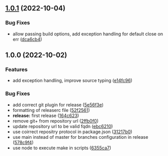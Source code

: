 ## [1.0.1](https://github.com/gooftroop/pino-sentry-transport/compare/v1.0.0...v1.0.1) (2022-10-04)


### Bug Fixes

* allow passing build options, add exception handling for default close on err ([dca6cb4](https://github.com/gooftroop/pino-sentry-transport/commit/dca6cb40bafc485ac52da0cabc5a171875757638))

## 1.0.0 (2022-10-02)


### Features

* add exception handling, improve source typing ([e14fc96](https://github.com/gooftroop/pino-sentry-transport/commit/e14fc9617de03996d76e9707352a70d516b778a0))


### Bug Fixes

* add correct git plugin for release ([5e56f3e](https://github.com/gooftroop/pino-sentry-transport/commit/5e56f3e8c315db3d085a501062148ff52403c9fc))
* formatting of releaserc file ([52f2561](https://github.com/gooftroop/pino-sentry-transport/commit/52f2561d88762c3b1366cddd9f50a4f1d71fbc7c))
* **release:**  first release ([164c623](https://github.com/gooftroop/pino-sentry-transport/commit/164c623c7abee83a646554861ea8f3f76256fd6a))
* remove git+ from repository url ([2ffb0f0](https://github.com/gooftroop/pino-sentry-transport/commit/2ffb0f03d7b7ed282b5871bcee48e3e368ddb002))
* update repository url to be valid fqdn ([ebc6210](https://github.com/gooftroop/pino-sentry-transport/commit/ebc62100f6ba883753ba97341e34bef98b98d1c3))
* use coirrect repositry protocol in package.json ([31217b0](https://github.com/gooftroop/pino-sentry-transport/commit/31217b02c0a67f4eae44852e467430854f6f6fef))
* use main instead of master for branches configuration in release ([578c9f4](https://github.com/gooftroop/pino-sentry-transport/commit/578c9f40a5ba52ba89878f5e5699d2e68b562ad9))
* use node to execute make in scripts ([6355ca7](https://github.com/gooftroop/pino-sentry-transport/commit/6355ca7418931f74bcc072332317bc6375890638))
